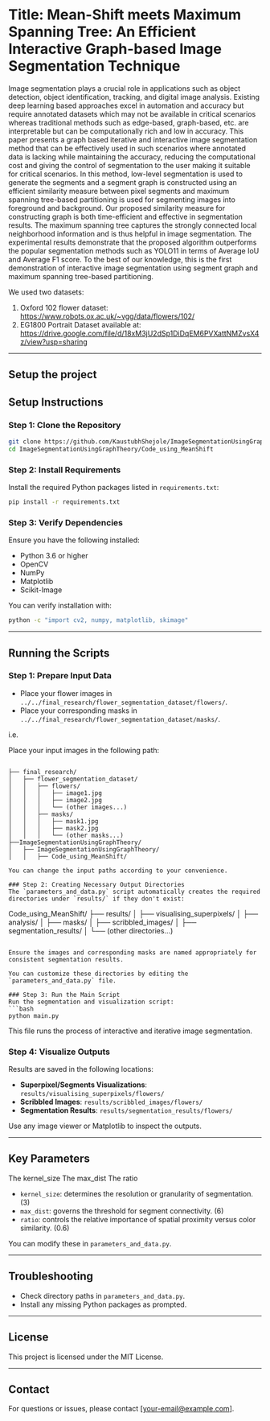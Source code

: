 # Title: Mean-Shift meets Maximum Spanning Tree: An Efficient Interactive Graph-based Image Segmentation Technique

Image segmentation plays a crucial role in applications such as object detection, object identification, tracking, and digital image analysis. Existing deep learning based approaches excel in automation and accuracy but require annotated datasets which may not be available in critical scenarios whereas traditional methods such as edge-based, graph-based, etc. are interpretable but can be computationally rich and low in accuracy. This paper presents a graph based iterative and interactive image segmentation method that can be effectively used in such scenarios where annotated data is lacking while maintaining the accuracy, reducing the computational cost and giving the control of segmentation to the user making it suitable for critical scenarios. In this method, low-level segmentation is used to generate the segments and a segment graph is constructed using an efficient similarity measure between pixel segments and maximum spanning tree-based partitioning is used for segmenting images into foreground and background. Our proposed similarity measure for constructing graph is both time-efficient and effective in segmentation results. The maximum spanning tree captures the strongly connected local neighborhood information and is thus helpful in image segmentation. The experimental results demonstrate that the proposed algorithm outperforms the popular segmentation methods such as YOLO11 in terms of Average IoU and Average F1 score. To the best of our knowledge, this is the first demonstration of interactive image segmentation using segment graph and maximum spanning tree-based partitioning.

We used two datasets:
1. Oxford 102 flower dataset: https://www.robots.ox.ac.uk/~vgg/data/flowers/102/
2. EG1800 Portrait Dataset available at: https://drive.google.com/file/d/18xM3jU2dSp1DiDqEM6PVXattNMZvsX4z/view?usp=sharing

---

## **Setup the project**
## **Setup Instructions**

### Step 1: Clone the Repository
```bash
git clone https://github.com/KaustubhShejole/ImageSegmentationUsingGraphTheory/
cd ImageSegmentationUsingGraphTheory/Code_using_MeanShift
```

### Step 2: Install Requirements
Install the required Python packages listed in `requirements.txt`:

```bash
pip install -r requirements.txt
```

### Step 3: Verify Dependencies
Ensure you have the following installed:
- Python 3.6 or higher
- OpenCV
- NumPy
- Matplotlib
- Scikit-Image

You can verify installation with:
```bash
python -c "import cv2, numpy, matplotlib, skimage"
```

---

## **Running the Scripts**
### Step 1: Prepare Input Data
- Place your flower images in `../../final_research/flower_segmentation_dataset/flowers/`.
- Place your corresponding masks in `../../final_research/flower_segmentation_dataset/masks/`.

i.e. 

Place your input images in the following path:

```

├── final_research/
│   ├── flower_segmentation_dataset/
│   │   ├── flowers/
│   │   │   ├── image1.jpg
│   │   │   ├── image2.jpg
│   │   │   └── (other images...)
│   │   ├── masks/
│   │   │   ├── mask1.jpg
│   │   │   ├── mask2.jpg
│   │   │   └── (other masks...)
├──ImageSegmentationUsingGraphTheory/
│   ├── ImageSegmentationUsingGraphTheory/
│   │   ├── Code_using_MeanShift/

You can change the input paths according to your convenience.

### Step 2: Creating Necessary Output Directories
The `parameters_and_data.py` script automatically creates the required directories under `results/` if they don't exist:

```
Code_using_MeanShift/
├── results/
│   ├── visualising_superpixels/
│   ├── analysis/
│   ├── masks/
│   ├── scribbled_images/
│   ├── segmentation_results/
│   └── (other directories...)
```

Ensure the images and corresponding masks are named appropriately for consistent segmentation results.

You can customize these directories by editing the `parameters_and_data.py` file.

### Step 3: Run the Main Script
Run the segmentation and visualization script:
```bash
python main.py
```
This file runs the process of interactive and iterative image segmentation.

### Step 4: Visualize Outputs
Results are saved in the following locations:
- **Superpixel/Segments Visualizations**: `results/visualising_superpixels/flowers/`
- **Scribbled Images**: `results/scribbled_images/flowers/`
- **Segmentation Results**: `results/segmentation_results/flowers/`

Use any image viewer or Matplotlib to inspect the outputs.

---

## **Key Parameters**
The kernel_size 
The max_dist 
The ratio 
- `kernel_size`: determines the resolution or granularity of segmentation. (3)
- `max_dist`: governs the threshold for segment connectivity. (6)
- `ratio`: controls the relative importance of spatial proximity versus color similarity. (0.6)

You can modify these in `parameters_and_data.py`.

---

## **Troubleshooting**

- Check directory paths in `parameters_and_data.py`.
- Install any missing Python packages as prompted.

---

## **License**
This project is licensed under the MIT License.

---

## **Contact**
For questions or issues, please contact [your-email@example.com].
